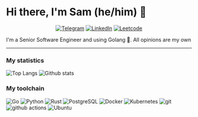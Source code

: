 # Hi there, I'm Sam (he/him) 👋

<p align="center">
  <a href="https://sshaplygin.dev/cc/KQeyB4" target="_blank"><img alt="Telegram" src="https://img.shields.io/badge/Telegram-2CA5E0?logo=telegram&logoColor=white" /></a>
  <a href="https://sshaplygin.dev/cc/P81sU1" target="_blank"><img alt="LinkedIn" src="https://custom-icon-badges.demolab.com/badge/LinkedIn-0A66C2?logo=linkedin-white&logoColor=fff" /></a>
  <a href="https://sshaplygin.dev/cc/zKKBK2" target="_blank"><img alt="Leetcode" src="https://img.shields.io/badge/LeetCode-000000?logo=LeetCode&logoColor=#d16c06" /></a>
</p>

I'm a Senior Software Engineer and using Golang 🐹. All opinions are my own

<hr>

### My statistics

![Top Langs](https://github-readme-stats.vercel.app/api/top-langs/?username=sshaplygin&hide=html&theme=vue-light)
![Github stats](https://github-readme-stats.vercel.app/api?username=sshaplygin&show_icons=true&count_private=true&line_height=40&theme=vue-light)

### My toolchain

<p>
  <img alt="Go" src="https://img.shields.io/badge/Go-%2300ADD8.svg?&logo=go&logoColor=white" />
  <img alt="Python" src="https://img.shields.io/badge/Python-3776AB?logo=python&logoColor=fff" />
  <img alt="Rust" src="https://img.shields.io/badge/Rust-%23000000.svg?e&logo=rust&logoColor=white)" />
  <img alt="PostgreSQL" src="https://img.shields.io/badge/-PostgreSQL-0064a5?style=flat-square&logo=postgresql&logoColor=white" />
  <img alt="Docker" src="https://img.shields.io/badge/-Docker-46a2f1?style=flat-square&logo=docker&logoColor=white" />
  <img alt="Kubernetes" src="https://img.shields.io/badge/-K8S-326ce5?style=flat-square&logo=kubernetes&logoColor=white" />
  <img alt="git" src="https://img.shields.io/badge/-Git-F05032?style=flat-square&logo=git&logoColor=white" />
  <img alt="github actions" src="https://img.shields.io/badge/-Github_Actions-2088FF?style=flat-square&logo=github-actions&logoColor=white" />
  <img alt="Ubuntu" src="https://img.shields.io/badge/-Ubuntu-E95420?style=flat-square&logo=ubuntu&logoColor=white" />
</p>
